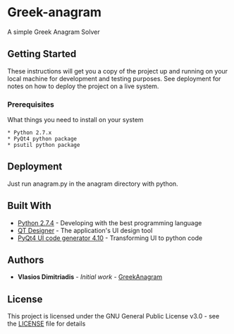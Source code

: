 # Greek-anagram
A simple Greek Anagram Solver

## Getting Started

These instructions will get you a copy of the project up and running on your local machine for development and testing purposes. See deployment for notes on how to deploy the project on a live system.

### Prerequisites

What things you need to install on your system

```
* Python 2.7.x
* PyQt4 python package
* psutil python package
```

## Deployment

Just run anagram.py in the anagram directory with python.

## Built With

* [Python 2.7.4](http://www.python.org/) - Developing with the best programming language
* [QT Designer](https://www.qt.io/qt-features-libraries-apis-tools-and-ide/) - The application's UI design tool
* [PyQt4 UI code generator 4.10](http://pyqt.sourceforge.net/Docs/PyQt4/designer.html#pyuic4) - Transforming UI to python code

## Authors

* **Vlasios Dimitriadis** - *Initial work* - [GreekAnagram](https://github.com/bdimitriadis/greek-anagram)


## License

This project is licensed under the GNU General Public License v3.0 - see the [LICENSE](LICENSE) file for details
